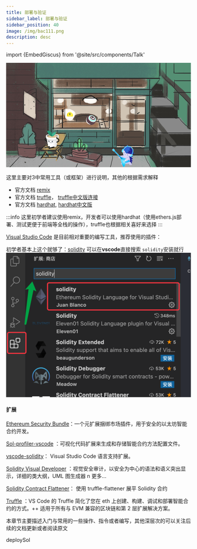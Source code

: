 ```yaml
---
title: 部署与验证
sidebar_label: 部署与验证
sidebar_position: 40
image: /img/bac111.png
description: desc
---
```

import {EmbedGiscus} from '@site/src/components/Talk'

![](./assets/bac-info11.jpg "bac")

这里主要对3中常用工具（或框架）进行说明，其他的根据需求解释

- 官方文档 [remix](https://remix-ide.readthedocs.io/en/latest/#) 
- 官方文档 [truffle](https://trufflesuite.com/docs/truffle/)， [truffle中文版连接](https://learnblockchain.cn/docs/truffle/quickstart.html#) 
- 官方文档 [hardhat](https://hardhat.org/hardhat-runner/docs), [hardhat中文版](https://learnblockchain.cn/docs/hardhat/getting-started/) 

:::info
这里初学者建议使用remix，开发者可以使用hardhat（使用ethers.js部署、测试更便于前端等全栈的操作），truffle也根据相关喜好来选择
:::

[Visual Studio Code](https://code.visualstudio.com/) 是目前相对重要的编写工具，推荐使用的插件：

初学者基本上这个就够了：[solidity](https://marketplace.visualstudio.com/items?itemName=JuanBlanco.solidity)
可以在**vscode**直接搜索 `solidity`安装就行
![img.png](assets/imgplug.png)

#### 扩展

[Ethereum Security Bundle](https://marketplace.visualstudio.com/items?itemName=tintinweb.ethereum-security-bundle)：一个元扩展捆绑市场插件，用于安全的以太坊智能合约开发。

[Sol-profiler-vscode](https://github.com/Aniket-Engg/sol-profiler-vscode) ：可视化代码扩展来生成和存储智能合约方法配置文件。

[vscode-solidity](https://github.com/juanfranblanco/vscode-solidity)： Visual Studio Code 语言支持扩展。

[Solidity Visual Developer](https://marketplace.visualstudio.com/items?itemName=tintinweb.solidity-visual-auditor) ：视觉安全审计，以安全为中心的语法和语义突出显示，详细的类大纲，UML 图生成器 n 更多...

[Solidity Contract Flattener](https://marketplace.visualstudio.com/items?itemName=tintinweb.vscode-solidity-flattener)： 使用 truffle-flattener 展平 Solidity 合约

[Truffle](https://marketplace.visualstudio.com/items?itemName=trufflesuite-csi.truffle-vscode) ：VS Code 的 Truffle 简化了您在 eth 上创建、构建、调试和部署智能合约的方式。++ 适用于所有与 EVM 兼容的区块链和第 2 层扩展解决方案。

本章节主要描述入门与常用的一些操作、指令或者编写，其他深层次的可以关注后续的文档更新或者阅读原文

<EmbedGiscus>deploySol</EmbedGiscus>
